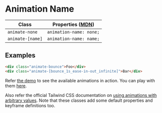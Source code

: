 # Animation Name

| Class            | Properties ([MDN](https://developer.mozilla.org/en-US/docs/Web/CSS/animation-name)) |
| ---------------- | ----------------------------------------------------------------------------------- |
| `animate-none`   | `animation-name: none;`                                                             |
| `animate-[name]` | `animation-name: name;`                                                             |

## Examples

```html
<div class="animate-bounce">Foo</div>
<div class="animate-[bounce_1s_ease-in-out_infinite]">Bar</div>
```

Refer [the demo](./animations) to see the available animations in action. You
can play with them [here](https://play.tailwindcss.com/TsNC9Yw9Nc).

Also refer the official Tailwind CSS documentation on
[using animations with arbitrary values](https://tailwindcss.com/docs/animation#arbitrary-values).
Note that these classes add some default properties and keyframe definitions
too.
